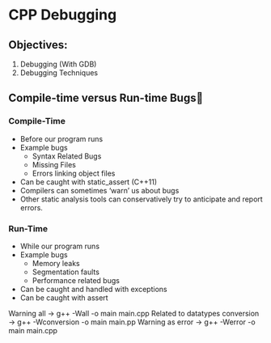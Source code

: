 # CPP Debugging

## Objectives:

1. Debugging (With GDB)
2. Debugging Techniques


## Compile-time versus Run-time Bugs🐛

### Compile-Time	                                      
* Before our program runs	
* Example bugs
    * Syntax Related Bugs
    *  Missing Files
    * Errors linking object files
* Can be caught with static_assert (C++11)
* Compilers can sometimes ‘warn’ us about bugs
* Other static analysis tools can conservatively try to anticipate and report errors.

### Run-Time
* While our program runs
* Example bugs 
    * Memory leaks
    * Segmentation faults
    * Performance related bugs
* Can be caught and handled with exceptions
* Can be caught with assert


Warning all -> g++ -Wall -o main main.cpp
Related to datatypes conversion ->  g++ -Wconversion -o main main.pp
Warning as error ->  g++ -Werror -o main main.cpp

